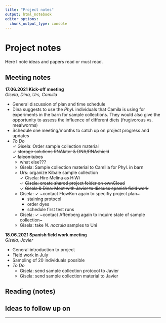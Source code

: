 ```yaml
---
title: "Project notes"
output: html_notebook
editor_options:
  chunk_output_type: console
---
```


# Project notes



Here I note ideas and papers read or must read.

## Meeting notes
**17.06.2021 Kick-off meeting**  
*Gisela, Dina, Urs, Camilla*  

* General discussion of plan and time schedule  
* Dina suggests to use the *Phyl.* individuals that Camila is using for experiments in the barn for sample collections. They would also give the opportunity to assess the influence of different diets (frugivorous vs. mealworms)  
* Schedule one meeting/months to catch up on project progress and updates  
* *To Do*  
  &check; Gisela: Order sample collection material     
    &check; ~~storage solutions RNAlater & DNA/RNAshield~~  
    &check; ~~falcon tubes~~  
    - what else???  
  + Gisela: Sample collection material to Camilla for Phyl. in barn  
  + Urs: organize Kibale sample collection  
  &check; ~~Gisela: Hire Melina as HiWi~~  
  &check; ~~Gisela: create shared project folder on ownCloud~~  
  &check; ~~Gisela & Dina: Meet with Javier to discuss spanish field work~~  
  + Gisela: &check; ~contact FlowKon again to specifiy project plan~  
    - staining protocol  
    - order dyes  
    - schedule first test runs  
  + Gisela: &check; ~contact Affenberg again to inquire state of sample collection~  
  + Gisela: take *N. noctula* samples to Uni   
  
**18.06.2021 Spanish field work meeting**  
*Gisela, Javier*  

* General introduction to project  
* Field work in July    
* Sampling of 20 individuals possible  
* *To Do*   
  + Gisela: send sample collection protocol to Javier  
  + Gisela: send sample collection material to Javier  


## Reading (notes)


## Ideas to follow up on 


---

